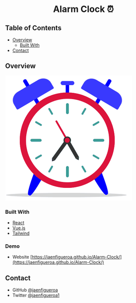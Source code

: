 <!-- Actualice el valor en {}  -->

<!-- <h1 align="center">{Your project name}</h1> -->

<h1 align="center">Alarm Clock ⏰</h1>

<!-- <div align="center">
   Solution for a challenge from  <a href="http://devchallenges.io" target="_blank">Devchallenges.io</a>.
</div> -->

<!-- <div align="center">
  <h3>
    <a href="https://{your-demo-link.your-domain}">
      Demo
    </a>
    <span> | </span>
    <a href="https://{your-url-to-the-solution}">
      Solution
    </a>
    <span> | </span>
    <a href="https://devchallenges.io/challenges/wBunSb7FPrIepJZAg0sY">
      Challenge
    </a>
  </h3>
</div> -->

<!-- TABLA DE CONTENIDO -->

## Table of Contents

- [Overview](#overview)
  - [Built With](#built-with)
  <!-- - [Features](#features) -->
- [Contact](#contact)

<!-- VISIÓN GENERAL -->

## Overview

![screenshot](/assets/alarm-clock.gif)

<!-- Presente sus proyectos tomando una captura de pantalla o un gif. Intente contarles a los visitantes una historia sobre su proyecto respondiendo:

- ¿Dónde puedo ver tu demo?
- ¿Cuál fue tu experiencia?
- ¿Qué has aprendido/mejorado?
- ¿Tu sabiduría? :) -->

<!-- - Where can I see your demo?
- What was your experience?
- What have you learned/improved?
- Your wisdom? :) -->

<!-- CONSTRUIDO CON -->

### Built With

<!-- Esta sección debe enumerar los principales lenguajes que utilizó para construir su proyecto -->

- [React](https://reactjs.org/)
- [Vue.js](https://vuejs.org/)
- [Tailwind](https://tailwindcss.com/)

<!-- CARACTERISTICAS -->

<!-- ## Features -->

<!-- Enumere las características de su aplicación o siga la plantilla. No compartas el archivo figma aquí :) -->

<!-- This application/site was created as a submission to a [DevChallenges](https://devchallenges.io/challenges) challenge. The [challenge](https://devchallenges.io/challenges/wBunSb7FPrIepJZAg0sY) was to build an application to complete the given user stories. -->

<!-- Esta aplicación/sitio se creó como envío a un desafío [DevChallenges](https://devchallenges.io/challenges). El [desafío](https://devchallenges.io/challenges/wBunSb7FPrIepJZAg0sY) fue crear una aplicación para completar las historias de usuario dadas. -->

<!-- CONTACTO -->

### Demo

- Website [https://jaenfigueroa.github.io/Alarm-Clock/](https://jaenfigueroa.github.io/Alarm-Clock/)

## Contact

<!-- - Website [tu-sitio-web.com](https://{your-web-site-link}) -->

- GitHub [@jaenfigueroa](https://{github.com/your-usermame})
- Twitter [@jaenfigueroa1](https://{twitter.com/your-username})
